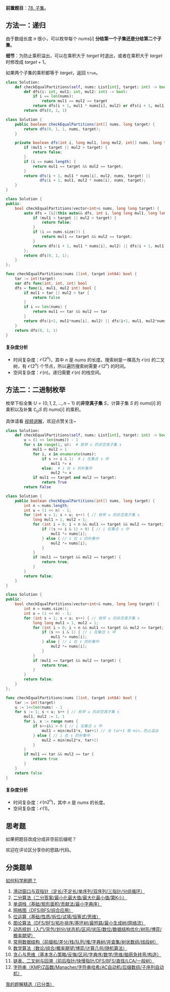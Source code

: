 **前置题目**：[78. 子集](https://leetcode.cn/problems/subsets/)。

## 方法一：递归

由于数组长度 $n$ 很小，可以枚举每个 $\textit{nums}[i]$ **分给第一个子集还是分给第二个子集**。

**细节**：为防止乘积溢出，可以在乘积大于 $\textit{target}$ 时退出，或者在乘积大于 $\textit{target}$ 时修改成 $\textit{target}+1$。

如果两个子集的乘积都等于 $\textit{target}$，返回 $\texttt{true}$。

```py [sol-Python3]
class Solution:
    def checkEqualPartitions(self, nums: List[int], target: int) -> bool:
        def dfs(i: int, mul1: int, mul2: int) -> bool:
            if i == len(nums):
                return mul1 == mul2 == target
            return dfs(i + 1, mul1 * nums[i], mul2) or dfs(i + 1, mul1, mul2 * nums[i])
        return dfs(0, 1, 1)
```

```java [sol-Java]
class Solution {
    public boolean checkEqualPartitions(int[] nums, long target) {
        return dfs(0, 1, 1, nums, target);
    }

    private boolean dfs(int i, long mul1, long mul2, int[] nums, long target) {
        if (mul1 > target || mul2 > target) {
            return false;
        }
        if (i == nums.length) {
            return mul1 == target && mul2 == target;
        }
        return dfs(i + 1, mul1 * nums[i], mul2, nums, target) ||
               dfs(i + 1, mul1, mul2 * nums[i], nums, target);
    }
}
```

```cpp [sol-C++]
class Solution {
public:
    bool checkEqualPartitions(vector<int>& nums, long long target) {
        auto dfs = [&](this auto&& dfs, int i, long long mul1, long long mul2) -> bool {
            if (mul1 > target || mul2 > target) {
                return false;
            }
            if (i == nums.size()) {
                return mul1 == target && mul2 == target;
            }
            return dfs(i + 1, mul1 * nums[i], mul2) || dfs(i + 1, mul1, mul2 * nums[i]);
        };
        return dfs(0, 1, 1);
    }
};
```

```go [sol-Go]
func checkEqualPartitions(nums []int, target int64) bool {
	tar := int(target)
	var dfs func(int, int, int) bool
	dfs = func(i, mul1, mul2 int) bool {
		if mul1 > tar || mul2 > tar {
			return false
		}
		if i == len(nums) {
			return mul1 == tar && mul2 == tar
		}
		return dfs(i+1, mul1*nums[i], mul2) || dfs(i+1, mul1, mul2*nums[i])
	}
	return dfs(0, 1, 1)
}
```

#### 复杂度分析

- 时间复杂度：$\mathcal{O}(2^n)$，其中 $n$ 是 $\textit{nums}$ 的长度。搜索树是一棵高为 $\mathcal{O}(n)$ 的二叉树，有 $\mathcal{O}(2^n)$ 个节点，所以遍历搜索树需要 $\mathcal{O}(2^n)$ 的时间。
- 空间复杂度：$\mathcal{O}(n)$。递归需要 $\mathcal{O}(n)$ 的栈空间。

## 方法二：二进制枚举

枚举下标全集 $U=\{0,1,2,\ldots, n-1\}$ 的**非空真子集** $S$，计算子集 $S$ 的 $\textit{nums}[i]$ 的乘积以及补集 $\complement_US$ 的 $\textit{nums}[i]$ 的乘积。

具体请看 [视频讲解](https://www.bilibili.com/video/BV1Dz76zfEdi/)，欢迎点赞关注~

```py [sol-Python3]
class Solution:
    def checkEqualPartitions(self, nums: List[int], target: int) -> bool:
        u = (1 << len(nums)) - 1
        for s in range(1, u):  # 枚举 u 的非空真子集 s
            mul1 = mul2 = 1
            for i, x in enumerate(nums):
                if s >> i & 1:  # i 在集合 s 中
                    mul1 *= x
                else:  # i 在 s 的补集中
                    mul2 *= x
            if mul1 == target and mul2 == target:
                return True
        return False
```

```java [sol-Java]
class Solution {
    public boolean checkEqualPartitions(int[] nums, long target) {
        int n = nums.length;
        int u = (1 << n) - 1;
        for (int s = 1; s < u; s++) { // 枚举 u 的非空真子集 s
            long mul1 = 1, mul2 = 1;
            for (int i = 0; i < n && mul1 <= target && mul2 <= target; i++) {
                if ((s >> i & 1) > 0) { // i 在集合 s 中
                    mul1 *= nums[i];
                } else { // i 在 s 的补集中
                    mul2 *= nums[i];
                }
            }
            if (mul1 == target && mul2 == target) {
                return true;
            }
        }
        return false;
    }
}
```

```cpp [sol-C++]
class Solution {
public:
    bool checkEqualPartitions(vector<int>& nums, long long target) {
        int n = nums.size();
        int u = (1 << n) - 1;
        for (int s = 1; s < u; s++) { // 枚举 u 的非空真子集 s
            long long mul1 = 1, mul2 = 1;
            for (int i = 0; i < n && mul1 <= target && mul2 <= target; i++) {
                if (s >> i & 1) { // i 在集合 s 中
                    mul1 *= nums[i];
                } else { // i 在 s 的补集中
                    mul2 *= nums[i];
                }
            }
            if (mul1 == target && mul2 == target) {
                return true;
            }
        }
        return false;
    }
};
```

```go [sol-Go]
func checkEqualPartitions(nums []int, target int64) bool {
	tar := int(target)
	u := 1<<len(nums) - 1
	for s := 1; s < u; s++ { // 枚举 u 的非空真子集 s
		mul1, mul2 := 1, 1
		for i, x := range nums {
			if s>>i&1 > 0 { // i 在集合 s 中
				mul1 = min(mul1*x, tar+1) // 与 tar+1 取 min，防止溢出
			} else { // i 在 s 的补集中
				mul2 = min(mul2*x, tar+1)
			}
		}
		if mul1 == tar && mul2 == tar {
			return true
		}
	}
	return false
}
```

#### 复杂度分析

- 时间复杂度：$\mathcal{O}(n2^n)$，其中 $n$ 是 $\textit{nums}$ 的长度。
- 空间复杂度：$\mathcal{O}(1)$。

## 思考题

如果把题目改成分成非空前后缀呢？

欢迎在评论区分享你的思路/代码。

## 分类题单

[如何科学刷题？](https://leetcode.cn/circle/discuss/RvFUtj/)

1. [滑动窗口与双指针（定长/不定长/单序列/双序列/三指针/分组循环）](https://leetcode.cn/circle/discuss/0viNMK/)
2. [二分算法（二分答案/最小化最大值/最大化最小值/第K小）](https://leetcode.cn/circle/discuss/SqopEo/)
3. [单调栈（基础/矩形面积/贡献法/最小字典序）](https://leetcode.cn/circle/discuss/9oZFK9/)
4. [网格图（DFS/BFS/综合应用）](https://leetcode.cn/circle/discuss/YiXPXW/)
5. [位运算（基础/性质/拆位/试填/恒等式/思维）](https://leetcode.cn/circle/discuss/dHn9Vk/)
6. [图论算法（DFS/BFS/拓扑排序/基环树/最短路/最小生成树/网络流）](https://leetcode.cn/circle/discuss/01LUak/)
7. [动态规划（入门/背包/划分/状态机/区间/状压/数位/数据结构优化/树形/博弈/概率期望）](https://leetcode.cn/circle/discuss/tXLS3i/)
8. [常用数据结构（前缀和/差分/栈/队列/堆/字典树/并查集/树状数组/线段树）](https://leetcode.cn/circle/discuss/mOr1u6/)
9. [数学算法（数论/组合/概率期望/博弈/计算几何/随机算法）](https://leetcode.cn/circle/discuss/IYT3ss/)
10. [贪心与思维（基本贪心策略/反悔/区间/字典序/数学/思维/脑筋急转弯/构造）](https://leetcode.cn/circle/discuss/g6KTKL/)
11. [链表、二叉树与回溯（前后指针/快慢指针/DFS/BFS/直径/LCA/一般树）](https://leetcode.cn/circle/discuss/K0n2gO/)
12. [字符串（KMP/Z函数/Manacher/字符串哈希/AC自动机/后缀数组/子序列自动机）](https://leetcode.cn/circle/discuss/SJFwQI/)

[我的题解精选（已分类）](https://github.com/EndlessCheng/codeforces-go/blob/master/leetcode/SOLUTIONS.md)
